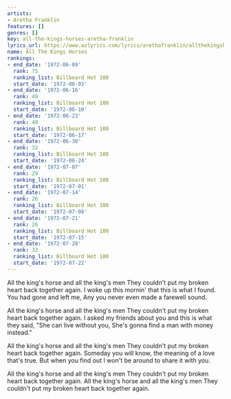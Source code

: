 ```yaml
---
artists:
- Aretha Franklin
features: []
genres: []
key: all-the-kings-horses-aretha-franklin
lyrics_url: https://www.azlyrics.com/lyrics/arethafranklin/allthekingshorses.html
name: All The Kings Horses
rankings:
- end_date: '1972-06-09'
  rank: 75
  ranking_list: Billboard Hot 100
  start_date: '1972-06-03'
- end_date: '1972-06-16'
  rank: 49
  ranking_list: Billboard Hot 100
  start_date: '1972-06-10'
- end_date: '1972-06-23'
  rank: 40
  ranking_list: Billboard Hot 100
  start_date: '1972-06-17'
- end_date: '1972-06-30'
  rank: 32
  ranking_list: Billboard Hot 100
  start_date: '1972-06-24'
- end_date: '1972-07-07'
  rank: 29
  ranking_list: Billboard Hot 100
  start_date: '1972-07-01'
- end_date: '1972-07-14'
  rank: 26
  ranking_list: Billboard Hot 100
  start_date: '1972-07-08'
- end_date: '1972-07-21'
  rank: 26
  ranking_list: Billboard Hot 100
  start_date: '1972-07-15'
- end_date: '1972-07-28'
  rank: 32
  ranking_list: Billboard Hot 100
  start_date: '1972-07-22'
---
```


All the king's horse and all the king's men
They couldn't put my broken heart back together again.
I woke up this mornin' that this is what I found.
You had gone and left me,
Any you never even made a farewell sound.

All the king's horse and all the king's men
They couldn't put my broken heart back together again.
I asked my friends about you and this is what they said,
"She can live without you, 
She's gonna find a man with money instead."

All the king's horse and all the king's men
They couldn't put my broken heart back together again.
Someday you will know, the meaning of a love that's true.
But when you find out I won't be around to share it with you.

All the king's horse and all the king's men
They couldn't put my broken heart back together again.
All the king's horse and all the king's men
They couldn't put my broken heart back together again.



